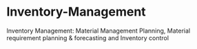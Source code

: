 # Inventory-Management
Inventory Management: Material Management Planning, Material requirement planning &amp; forecasting and Inventory control
